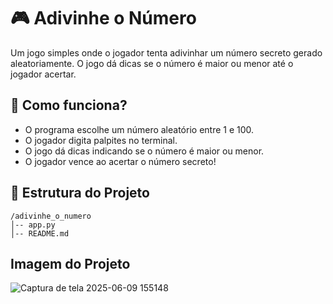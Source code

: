 
# 🎮 Adivinhe o Número

Um jogo simples onde o jogador tenta adivinhar um número secreto gerado aleatoriamente. O jogo dá dicas se o número é maior ou menor até o jogador acertar.

## 🚀 Como funciona?

- O programa escolhe um número aleatório entre 1 e 100.
- O jogador digita palpites no terminal.
- O jogo dá dicas indicando se o número é maior ou menor.
- O jogador vence ao acertar o número secreto!

## 📂 Estrutura do Projeto
```
/adivinhe_o_numero
│-- app.py
│-- README.md
```

## Imagem do Projeto

![Captura de tela 2025-06-09 155148](https://github.com/user-attachments/assets/a89f748d-9da2-4719-8495-e55d6fd670ef)



